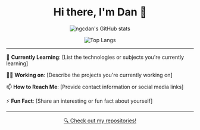<h1 align="center">Hi there, I'm Dan 👋</h1>

<p align="center">
  <img src="https://github-readme-stats.vercel.app/api?username=ngcdan&show_icons=true&theme=radical" alt="ngcdan's GitHub stats">
</p>

<p align="center">
  <img src="https://github-readme-stats.vercel.app/api/top-langs/?username=ngcdan&layout=compact&theme=radical" alt="Top Langs">
</p>

---

🌱 **Currently Learning**: [List the technologies or subjects you're currently learning]

👨‍💻 **Working on**: [Describe the projects you're currently working on]

📫 **How to Reach Me**: [Provide contact information or social media links]

⚡ **Fun Fact**: [Share an interesting or fun fact about yourself]

---

<p align="center">
  <a href="https://github.com/ngcdan?tab=repositories">🔍 Check out my repositories!</a>
</p>


